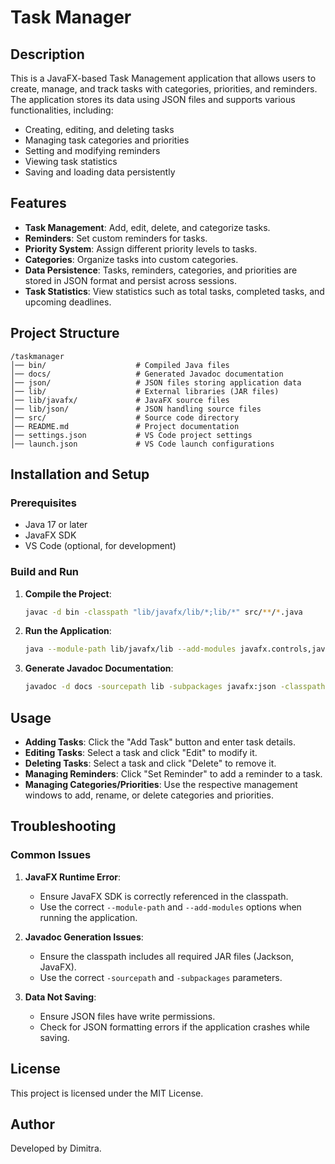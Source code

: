# Task Manager

## Description
This is a JavaFX-based Task Management application that allows users to create, manage, and track tasks with categories, priorities, and reminders. The application stores its data using JSON files and supports various functionalities, including:

- Creating, editing, and deleting tasks
- Managing task categories and priorities
- Setting and modifying reminders
- Viewing task statistics
- Saving and loading data persistently

## Features
- **Task Management**: Add, edit, delete, and categorize tasks.
- **Reminders**: Set custom reminders for tasks.
- **Priority System**: Assign different priority levels to tasks.
- **Categories**: Organize tasks into custom categories.
- **Data Persistence**: Tasks, reminders, categories, and priorities are stored in JSON format and persist across sessions.
- **Task Statistics**: View statistics such as total tasks, completed tasks, and upcoming deadlines.

## Project Structure
```
/taskmanager
│── bin/                    # Compiled Java files
│── docs/                   # Generated Javadoc documentation
│── json/                   # JSON files storing application data
│── lib/                    # External libraries (JAR files)
│── lib/javafx/             # JavaFX source files
│── lib/json/               # JSON handling source files
│── src/                    # Source code directory
│── README.md               # Project documentation
│── settings.json           # VS Code project settings
│── launch.json             # VS Code launch configurations
```

## Installation and Setup
### Prerequisites
- Java 17 or later
- JavaFX SDK
- VS Code (optional, for development)

### Build and Run
1. **Compile the Project**:
   ```sh
   javac -d bin -classpath "lib/javafx/lib/*;lib/*" src/**/*.java
   ```

2. **Run the Application**:
   ```sh
   java --module-path lib/javafx/lib --add-modules javafx.controls,javafx.fxml -cp bin lib.javafx.TaskManager
   ```

3. **Generate Javadoc Documentation**:
   ```sh
   javadoc -d docs -sourcepath lib -subpackages javafx:json -classpath "bin;lib/javafx/lib/*;lib/*"
   ```

## Usage
- **Adding Tasks**: Click the "Add Task" button and enter task details.
- **Editing Tasks**: Select a task and click "Edit" to modify it.
- **Deleting Tasks**: Select a task and click "Delete" to remove it.
- **Managing Reminders**: Click "Set Reminder" to add a reminder to a task.
- **Managing Categories/Priorities**: Use the respective management windows to add, rename, or delete categories and priorities.

## Troubleshooting
### Common Issues
1. **JavaFX Runtime Error**:
   - Ensure JavaFX SDK is correctly referenced in the classpath.
   - Use the correct `--module-path` and `--add-modules` options when running the application.

2. **Javadoc Generation Issues**:
   - Ensure the classpath includes all required JAR files (Jackson, JavaFX).
   - Use the correct `-sourcepath` and `-subpackages` parameters.

3. **Data Not Saving**:
   - Ensure JSON files have write permissions.
   - Check for JSON formatting errors if the application crashes while saving.

## License
This project is licensed under the MIT License.

## Author
Developed by Dimitra.

